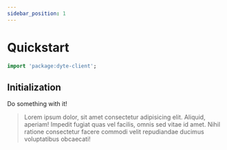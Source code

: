 ```yaml
---
sidebar_position: 1
---
```


# Quickstart

```dart
import 'package:dyte-client';
```

## Initialization

Do something with it!

> Lorem ipsum dolor, sit amet consectetur adipisicing elit. Aliquid, aperiam! Impedit fugiat quas vel facilis, omnis sed vitae id amet. Nihil ratione consectetur facere commodi velit repudiandae ducimus voluptatibus obcaecati!
